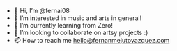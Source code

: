 - 👋 Hi, I’m @fernai08
- 👀 I’m interested in music and arts in general!
- 🌱 I’m currently learning from Zero!
- 💞️ I’m looking to collaborate on  artsy projects :)
- 📫 How to reach me hello@fernanmejutovazquez.com

<!---
fernai08/fernai08 is a ✨ special ✨ repository because its `README.md` (this file) appears on your GitHub profile.
You can click the Preview link to take a look at your changes.
--->
